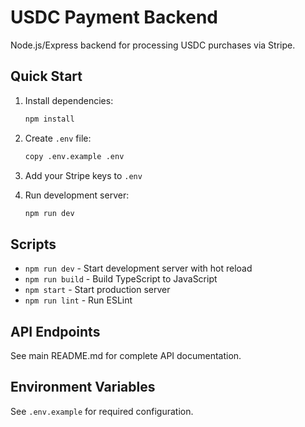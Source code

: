 # USDC Payment Backend

Node.js/Express backend for processing USDC purchases via Stripe.

## Quick Start

1. Install dependencies:
   ```bash
   npm install
   ```

2. Create `.env` file:
   ```bash
   copy .env.example .env
   ```

3. Add your Stripe keys to `.env`

4. Run development server:
   ```bash
   npm run dev
   ```

## Scripts

- `npm run dev` - Start development server with hot reload
- `npm run build` - Build TypeScript to JavaScript
- `npm start` - Start production server
- `npm run lint` - Run ESLint

## API Endpoints

See main README.md for complete API documentation.

## Environment Variables

See `.env.example` for required configuration.
